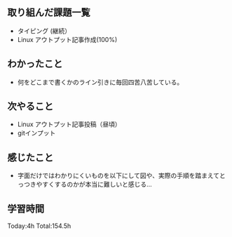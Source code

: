 ## 取り組んだ課題一覧
- タイピング (継続）
- Linux アウトプット記事作成(100%)

## わかったこと
- 何をどこまで書くかのライン引きに毎回四苦八苦している。

## 次やること
- Linux アウトプット記事投稿（昼頃）
- gitインプット
  
## 感じたこと
- 字面だけではわかりにくいものを以下にして図や、実際の手順を踏まえてとっつきやすくするのかが本当に難しいと感じる...

## 学習時間
Today:4h
Total:154.5h
